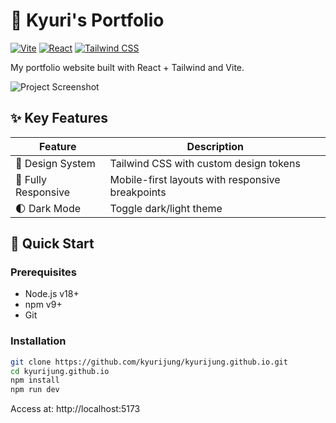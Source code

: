 # 🌟 Kyuri's Portfolio

[![Vite](https://img.shields.io/badge/Vite-4.0+-brightgreen)](https://vitejs.dev/)
[![React](https://img.shields.io/badge/React-18+-blue)](https://react.dev/)
[![Tailwind CSS](https://img.shields.io/badge/Tailwind_CSS-3.0+-06B6D4)](https://tailwindcss.com/)

My portfolio website built with React + Tailwind and Vite.

![Project Screenshot](/assets/images/Thumbnail.jpg)

## ✨ Key Features

| Feature             | Description                                               |
|---------------------|---------------------------------------------------------- |
| 🎨 Design System    | Tailwind CSS with custom design tokens                    |
| 📱 Fully Responsive | Mobile-first layouts with responsive breakpoints          |
| 🌓 Dark Mode        | Toggle dark/light theme                                   |

## 🚀 Quick Start

### Prerequisites
- Node.js v18+
- npm v9+
- Git

### Installation
```bash
git clone https://github.com/kyurijung/kyurijung.github.io.git
cd kyurijung.github.io
npm install
npm run dev
```
Access at: http://localhost:5173
